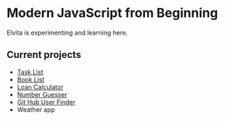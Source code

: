 # Modern JavaScript from Beginning

Elvita is experimenting and learning here.

## Current projects

* [Task List](TaskList)
* [Book List](BookList)
* [Loan Calculator](LoanCalculator)
* [Number Guesser](NumberGuesser)
* [Git Hub User Finder](GitHubUserFinder)
* Weather app


